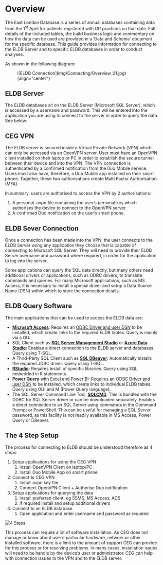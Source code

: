 # Overview
The East London Database is a series of annual databases containing data from the 1<sup>st</sup> April for patients registered with GP practices on that date. Full details of the included tables, the build business logic and commentary on how the data can be used are provided in a ‘Data and Schema’ document for the specific database. This guide provides information for connecting to the ELDB Server and to specific ELDB databases in order to conduct analyses.

As shown in the following diagram:

<figure markdown="span">
![ELDB Connection](img/Connecting/Overview_01.jpg){align="center"}
</figure>

## ELDB Server
The ELDB databases sit on the ELDB Server (Microsoft SQL Server), which is accessed by a username and password. This will be entered into the application you are using to connect to the server in order to query the data. See below.

## CEG VPN
The ELDB server is secured inside a Virtual Private Network (VPN) which can only be accessed via an OpenVPN server. User must have an OpenVPN client installed on their laptop or PC in order to establish the secure tunnel between their device and into the VPN. The VPN connection is authenticated by a confirmed notification from the Duo Mobile service. Users must also have, therefore, a Duo Mobile app installed on their smart phone. Together, these two authorisations create Multi Factor Authorisation (MFA).

In summary, users are authorised to access the VPN by 2 authorisations:

1. A personal .ovpn file containing the user’s personal key which authorises the device to connect to the OpenVPN server.
2. A confirmed Duo notification on the user’s smart phone.

## ELDB Sever Connection
Once a connection has been made into the VPN, the user connects to the ELDB Server using any application they choose that is capable of connecting to Microsoft SQL Server. They will need to provide their ELDB Server username and password where required, in order for the application to log into the server.

Some applications can query the SQL data directly, but many others need additional drivers or applications, such as ODBC drivers, to translate commands and queries. For many Microsoft applications, such as MS Access, it is necessary to install a special driver and setup a Data Source Name (DSN) within which to store the connection details.

## ELDB Query Software
The main applications that can be used to access the ELDB data are:

- [**Microsoft Access**](Connect_MS_Access.md): Requires an [ODBC Driver and user DSN](Connect_ODBC_DSN.md) to be installed, which create links to the required ELDB tables. Query is mainly via a GUI.
- SQL Client such as [**SQL Server Management Studio**](Connect_SQL_Clients.md#sql-server-management-studio-ssms) or [**Azure Data Studio**](Connect_SQL_Clients.md#azure-data-studio-ads): Enables a direct connection to the ELDB server and databases. Query using T-SQL. 
- A Third-Party SQL Client such as [**SQL DBeaver**](Connect_SQL_Clients.md#dbeaver-and-other-sql-clients): Automatically installs the required JDBC driver. Query using T-SQL.
- [**RStudio**](Connect_RStudio.md): Requires install of specific libraries. Query using SQL embedded in R statements.
- [**Power Query**](Connect_PowerQuery.md) with Excel and Power BI: Requires an [ODBC Driver and user DSN](Connect_ODBC_DSN.md) to be installed, which create links to individual ELDB tables. Query using GUI and M (Power Query language).
- The SQL Server Command Line Tool, [**SQLCMD**](Connect_SQLCMD.md): This is bundled with the ODBC for SQL Server driver or can be downloaded separately. Enables a direct connection to an SQL Server using commands in the Command Prompt or PowerShell. This can be useful for managing a SQL Server password, as this facility is not readily available in MS Access, Power Query or DBeaver.

## The 4 Step Setup
The process for connecting to ELDB should be understood therefore as 4 steps:

1. Setup applications for using the CEG VPN
    1. Install OpenVPN Client on laptop/PC
    2. Install Duo Mobile App on smart phone
2. Connect to CEG VPN
    1. Install ovpn key file
    2. Connect OpenVPN Client + Authorise Duo notification
3. Setup applications for querying the data
    1. Install preferred client, eg SSMS, MS Access, ADS
    2. If required install and setup additional drivers
4. Connect to an ELDB database
    1. Open application and enter username and password as required

![4 Steps](img/Connecting/Overview_02.jpg)

This process can require a lot of software installation. As CEG does not manage or know about user’s particular hardware, network or other installed software, there is a limit to the amount of support CEG can provide for this process or for resolving problems. In many cases, installation issues will need to be handle by the device’s user or administrator. CEG can help with connection issues to the VPN and to the ELDB server.
